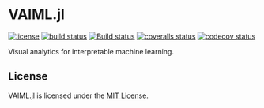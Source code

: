 # VAIML.jl

[![license](https://img.shields.io/badge/license-MIT-blue.svg)](https://github.com/laschuet/VAIML.jl/blob/master/LICENSE.txt)
[![build status](https://travis-ci.org/laschuet/VAIML.jl.svg?branch=master)](https://travis-ci.org/laschuet/VAIML.jl)
[![Build status](https://ci.appveyor.com/api/projects/status/xxx/branch/master?svg=true)](https://ci.appveyor.com/project/laschuet/vaiml-jl/branch/master)
[![coveralls status](https://coveralls.io/repos/github/laschuet/VAIML.jl/badge.svg?branch=master)](https://coveralls.io/github/laschuet/VAIML.jl?branch=master)
[![codecov status](https://codecov.io/gh/laschuet/VAIML.jl/branch/master/graph/badge.svg)](https://codecov.io/gh/laschuet/VAIML.jl)

Visual analytics for interpretable machine learning.

## License

VAIML.jl is licensed under the [MIT License](./LICENSE.txt).
